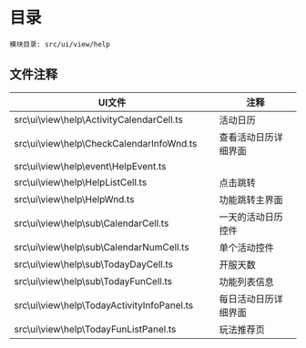 <style>
table th:first-of-type {
    width: 300pt;
}
table th:nth-of-type(2) {
    width: 300pt;
}
</style>

# 目录
    模块目录: src/ui/view/help

## 文件注释
| UI文件 | 注释 |
|----|----|
|  src\ui\view\help\ActivityCalendarCell.ts |  活动日历    |
|  src\ui\view\help\CheckCalendarInfoWnd.ts |  查看活动日历详细界面    |
|  src\ui\view\help\event\HelpEvent.ts | |
|  src\ui\view\help\HelpListCell.ts |    点击跳转     |
|  src\ui\view\help\HelpWnd.ts |    功能跳转主界面     |
|  src\ui\view\help\sub\CalendarCell.ts |  一天的活动日历控件    |
|  src\ui\view\help\sub\CalendarNumCell.ts |  单个活动控件    |
|  src\ui\view\help\sub\TodayDayCell.ts |    开服天数     |
|  src\ui\view\help\sub\TodayFunCell.ts |    功能列表信息     |
|  src\ui\view\help\TodayActivityInfoPanel.ts |    每日活动日历详细界面      |
|  src\ui\view\help\TodayFunListPanel.ts |    玩法推荐页     |